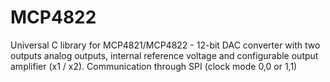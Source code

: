 # MCP4822
 
Universal C library for MCP4821/MCP4822 - 12-bit DAC converter with two outputs analog outputs, internal reference voltage and configurable output amplifier (x1 / x2).
Communication through SPI (clock mode 0,0 or 1,1)
